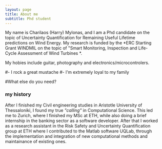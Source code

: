 ```yaml
---
layout: page
title: About me
subtitle: Phd student 
---
```


My name is Charilaos (Harry) Mylonas, and I am a Phd candidate on the topic of Uncertainty Quantification for Remaining Useful Lifetime predictions on Wind Energy. 
My research is funded by the *ERC Starting Grant WINDMIL on the topic of  "Smart Monitoring, Inspection and Life-Cycle Assessment of Wind Turbines *. 

My hobies include guitar, photography and electronics/microcontrolers.

#- I rock a great mustache
#- I'm extremely loyal to my family

#What else do you need?

### my history

After I finished my Civil engineering studies in Aristotle University of Thessaloniki, I found my true *"calling"* in Computational Science. This led me to Zurich, where I finished my MSc at ETH, while also doing a brief internship in the banking sector as a software developer.
After that I worked as a research assistant in the Risk Safety and Uncertainty Quantification group at ETH where I contributed to the Matlab software UQLab, through the implementation and integration of new computational methods and maintainance of existing ones.

